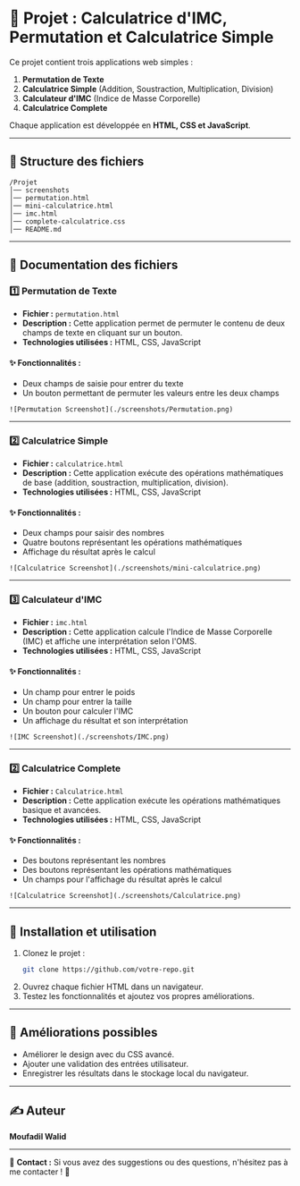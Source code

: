 # 📌 Projet : Calculatrice d'IMC, Permutation et Calculatrice Simple

Ce projet contient trois applications web simples :
1. **Permutation de Texte**
2. **Calculatrice Simple** (Addition, Soustraction, Multiplication, Division)
3. **Calculateur d'IMC** (Indice de Masse Corporelle)
2. **Calculatrice Complete** 

Chaque application est développée en **HTML, CSS et JavaScript**.

---

## 📂 Structure des fichiers

```
/Projet
│── screenshots
│── permutation.html
│── mini-calculatrice.html
│── imc.html
│── complete-calculatrice.css
│── README.md
```

---

## 📝 Documentation des fichiers

### 1️⃣ Permutation de Texte

- **Fichier :** `permutation.html`
- **Description :** Cette application permet de permuter le contenu de deux champs de texte en cliquant sur un bouton.
- **Technologies utilisées :** HTML, CSS, JavaScript

#### ✨ Fonctionnalités :
- Deux champs de saisie pour entrer du texte
- Un bouton permettant de permuter les valeurs entre les deux champs


```
![Permutation Screenshot](./screenshots/Permutation.png)
```

---

### 2️⃣ Calculatrice Simple

- **Fichier :** `calculatrice.html`
- **Description :** Cette application exécute des opérations mathématiques de base (addition, soustraction, multiplication, division).
- **Technologies utilisées :** HTML, CSS, JavaScript

#### ✨ Fonctionnalités :
- Deux champs pour saisir des nombres
- Quatre boutons représentant les opérations mathématiques
- Affichage du résultat après le calcul


```
![Calculatrice Screenshot](./screenshots/mini-calculatrice.png)
```

---

### 3️⃣ Calculateur d'IMC

- **Fichier :** `imc.html`
- **Description :** Cette application calcule l'Indice de Masse Corporelle (IMC) et affiche une interprétation selon l'OMS.
- **Technologies utilisées :** HTML, CSS, JavaScript

#### ✨ Fonctionnalités :
- Un champ pour entrer le poids
- Un champ pour entrer la taille
- Un bouton pour calculer l'IMC
- Un affichage du résultat et son interprétation


```
![IMC Screenshot](./screenshots/IMC.png)
```

---

### 2️⃣ Calculatrice Complete

- **Fichier :** `Calculatrice.html`
- **Description :** Cette application exécute les opérations mathématiques basique et avancées.
- **Technologies utilisées :** HTML, CSS, JavaScript

#### ✨ Fonctionnalités :
- Des boutons représentant les nombres
- Des boutons représentant les opérations mathématiques
- Un champs pour l'affichage du résultat après le calcul

```
![Calculatrice Screenshot](./screenshots/Calculatrice.png)
```

---

## 🚀 Installation et utilisation

1. Clonez le projet :
   ```sh
   git clone https://github.com/votre-repo.git
   ```
2. Ouvrez chaque fichier HTML dans un navigateur.
3. Testez les fonctionnalités et ajoutez vos propres améliorations.

---

## 📌 Améliorations possibles
- Améliorer le design avec du CSS avancé.
- Ajouter une validation des entrées utilisateur.
- Enregistrer les résultats dans le stockage local du navigateur.

---

## ✍️ Auteur
**Moufadil Walid**

---

📩 **Contact :** Si vous avez des suggestions ou des questions, n'hésitez pas à me contacter ! 🚀

